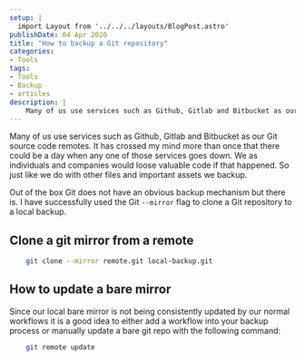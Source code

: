 ```yaml
---
setup: |
  import Layout from '../../../layouts/BlogPost.astro'
publishDate: 04 Apr 2020
title: "How to backup a Git repository"
categories:
- Tools
tags:
- Tools
- Backup
- articles
description: |
    Many of us use services such as Github, Gitlab and Bitbucket as our Git source code remotes. It has crossed my mind more than once that there could be a day when any one of those services goes down. We as individuals and companies would loose valuable code if that happened. So just like we do with other files and important assets we backup.
---
```


Many of us use services such as Github, Gitlab and Bitbucket as our Git source code remotes. It has crossed my mind more than once that there could be a day when any one of those services goes down. We as individuals and companies would loose valuable code if that happened. So just like we do with other files and important assets we backup.

Out of the box Git does not have an obvious backup mechanism but there is. I have successfully used the Git `--mirror` flag to clone a Git repository to a local backup.

## Clone a git mirror from a remote
``` bash
    git clone --mirror remote.git local-backup.git
```

## How to update a bare mirror

Since our local bare mirror is not being consistently updated by our normal workflows it is a good idea to either add a workflow into your backup process or manually update a bare git repo with the following command:
``` bash
    git remote update
```
